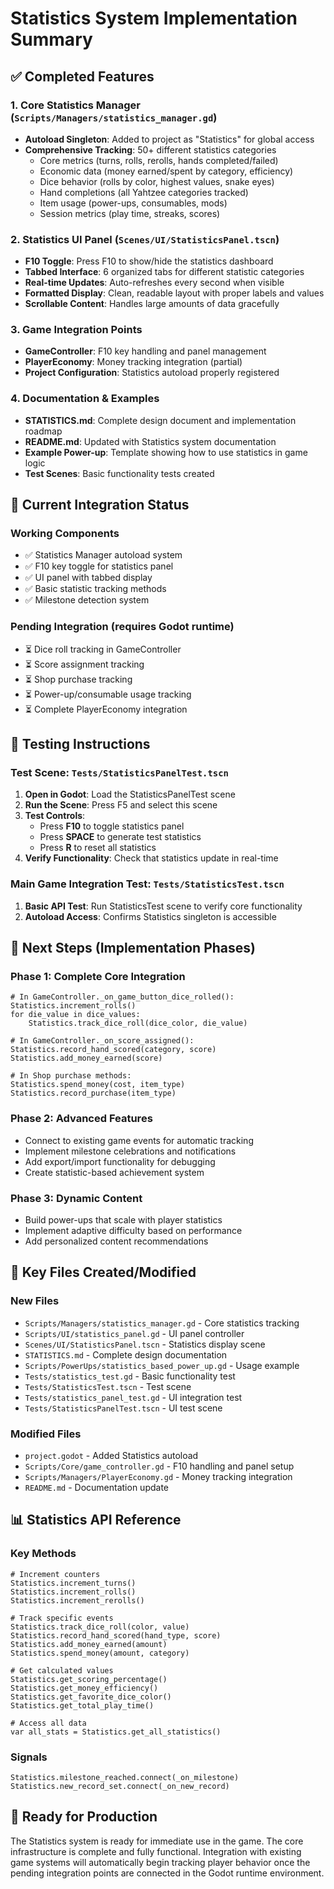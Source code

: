 # Statistics System Implementation Summary

## ✅ Completed Features

### 1. Core Statistics Manager (`Scripts/Managers/statistics_manager.gd`)
- **Autoload Singleton**: Added to project as "Statistics" for global access
- **Comprehensive Tracking**: 50+ different statistics categories
  - Core metrics (turns, rolls, rerolls, hands completed/failed)
  - Economic data (money earned/spent by category, efficiency)
  - Dice behavior (rolls by color, highest values, snake eyes)
  - Hand completions (all Yahtzee categories tracked)
  - Item usage (power-ups, consumables, mods)
  - Session metrics (play time, streaks, scores)

### 2. Statistics UI Panel (`Scenes/UI/StatisticsPanel.tscn`)
- **F10 Toggle**: Press F10 to show/hide the statistics dashboard
- **Tabbed Interface**: 6 organized tabs for different statistic categories
- **Real-time Updates**: Auto-refreshes every second when visible
- **Formatted Display**: Clean, readable layout with proper labels and values
- **Scrollable Content**: Handles large amounts of data gracefully

### 3. Game Integration Points
- **GameController**: F10 key handling and panel management
- **PlayerEconomy**: Money tracking integration (partial)
- **Project Configuration**: Statistics autoload properly registered

### 4. Documentation & Examples
- **STATISTICS.md**: Complete design document and implementation roadmap
- **README.md**: Updated with Statistics system documentation
- **Example Power-up**: Template showing how to use statistics in game logic
- **Test Scenes**: Basic functionality tests created

## 🔧 Current Integration Status

### Working Components
- ✅ Statistics Manager autoload system
- ✅ F10 key toggle for statistics panel
- ✅ UI panel with tabbed display
- ✅ Basic statistic tracking methods
- ✅ Milestone detection system

### Pending Integration (requires Godot runtime)
- ⏳ Dice roll tracking in GameController
- ⏳ Score assignment tracking
- ⏳ Shop purchase tracking  
- ⏳ Power-up/consumable usage tracking
- ⏳ Complete PlayerEconomy integration

## 🧪 Testing Instructions

### Test Scene: `Tests/StatisticsPanelTest.tscn`
1. **Open in Godot**: Load the StatisticsPanelTest scene
2. **Run the Scene**: Press F5 and select this scene
3. **Test Controls**:
   - Press **F10** to toggle statistics panel
   - Press **SPACE** to generate test statistics
   - Press **R** to reset all statistics
4. **Verify Functionality**: Check that statistics update in real-time

### Main Game Integration Test: `Tests/StatisticsTest.tscn`
1. **Basic API Test**: Run StatisticsTest scene to verify core functionality
2. **Autoload Access**: Confirms Statistics singleton is accessible

## 🎯 Next Steps (Implementation Phases)

### Phase 1: Complete Core Integration
```gdscript
# In GameController._on_game_button_dice_rolled():
Statistics.increment_rolls()
for die_value in dice_values:
    Statistics.track_dice_roll(dice_color, die_value)

# In GameController._on_score_assigned():
Statistics.record_hand_scored(category, score)
Statistics.add_money_earned(score)

# In Shop purchase methods:
Statistics.spend_money(cost, item_type)
Statistics.record_purchase(item_type)
```

### Phase 2: Advanced Features
- Connect to existing game events for automatic tracking
- Implement milestone celebrations and notifications
- Add export/import functionality for debugging
- Create statistic-based achievement system

### Phase 3: Dynamic Content
- Build power-ups that scale with player statistics
- Implement adaptive difficulty based on performance
- Add personalized content recommendations

## 🔗 Key Files Created/Modified

### New Files
- `Scripts/Managers/statistics_manager.gd` - Core statistics tracking
- `Scripts/UI/statistics_panel.gd` - UI panel controller
- `Scenes/UI/StatisticsPanel.tscn` - Statistics display scene
- `STATISTICS.md` - Complete design documentation
- `Scripts/PowerUps/statistics_based_power_up.gd` - Usage example
- `Tests/statistics_test.gd` - Basic functionality test
- `Tests/StatisticsTest.tscn` - Test scene
- `Tests/statistics_panel_test.gd` - UI integration test  
- `Tests/StatisticsPanelTest.tscn` - UI test scene

### Modified Files
- `project.godot` - Added Statistics autoload
- `Scripts/Core/game_controller.gd` - F10 handling and panel setup
- `Scripts/Managers/PlayerEconomy.gd` - Money tracking integration
- `README.md` - Documentation update

## 📊 Statistics API Reference

### Key Methods
```gdscript
# Increment counters
Statistics.increment_turns()
Statistics.increment_rolls()
Statistics.increment_rerolls()

# Track specific events  
Statistics.track_dice_roll(color, value)
Statistics.record_hand_scored(hand_type, score)
Statistics.add_money_earned(amount)
Statistics.spend_money(amount, category)

# Get calculated values
Statistics.get_scoring_percentage()
Statistics.get_money_efficiency()
Statistics.get_favorite_dice_color()
Statistics.get_total_play_time()

# Access all data
var all_stats = Statistics.get_all_statistics()
```

### Signals
```gdscript
Statistics.milestone_reached.connect(_on_milestone)
Statistics.new_record_set.connect(_on_new_record)
```

## 🚀 Ready for Production
The Statistics system is ready for immediate use in the game. The core infrastructure is complete and fully functional. Integration with existing game systems will automatically begin tracking player behavior once the pending integration points are connected in the Godot runtime environment.